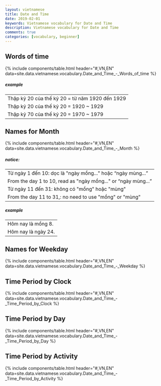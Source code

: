 ```yaml
---
layout: vietnamese
title: Date and Time
date: 2019-02-01
keywords: Vietnamese vocabulary for Date and Time
description: Vietnamese vocabulary for Date and Time
comments: true
categories: [vocabulary, beginner]
---
```


## Words of time
{% include components/table.html header="#,VN,EN" data=site.data.vietnamese.vocabulary.Date_and_Time_-_Words_of_time %}

##### example

<div class="col">
  <table class="table table-striped table-sm">
    <tbody>
      <tr><td>Thập kỷ 20 của thế kỷ 20 = từ năm 1920 đến 1929</td></tr>
      <tr><td>Thập kỷ 20 của thế kỷ 20 = 1920 ~ 1929</td></tr>
      <tr><td>Thập kỷ 70 của thế kỷ 20 = 1970 ~ 1979</td></tr>
    </tbody>
  </table>
</div>

## Names for Month
{% include components/table.html header="#,VN,EN" data=site.data.vietnamese.vocabulary.Date_and_Time_-_Month %}

##### notice:

<div class="col">
  <table class="table table-striped table-sm">
    <tbody>
      <tr><td>Từ ngày 1 đến 10: dọc là "ngày mồng..." hoặc “ngày mùng...”</td></tr>
      <tr><td>From the day 1 to 10, read as "ngày mồng..." or “ngày mùng...”</td></tr>
      <tr><td>Từ ngày 11 đến 31: không có "mồng" hoặc "mùng"</td></tr>
      <tr><td>From the day 11 to 31,: no need to use "mồng" or "mùng"</td></tr>
    </tbody>
  </table>
</div>

##### example

<div class="col">
  <table class="table table-striped table-sm">
    <tbody>
      <tr><td>Hôm nay là mồng 8.</td></tr>
      <tr><td>Hôm nay là ngày 24.</td></tr>
    </tbody>
  </table>
</div>

## Names for Weekday
{% include components/table.html header="#,VN,EN" data=site.data.vietnamese.vocabulary.Date_and_Time_-_Weekday %}

## Time Period by Clock
{% include components/table.html header="#,VN,EN" data=site.data.vietnamese.vocabulary.Date_and_Time_-_Time_Period_by_Clock %}

## Time Period by Day
{% include components/table.html header="#,VN,EN" data=site.data.vietnamese.vocabulary.Date_and_Time_-_Time_Period_by_Day %}

## Time Period by Activity
{% include components/table.html header="#,VN,EN" data=site.data.vietnamese.vocabulary.Date_and_Time_-_Time_Period_by_Activity %}